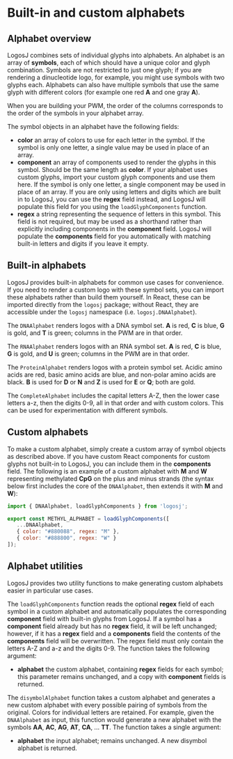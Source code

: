 # Built-in and custom alphabets

## Alphabet overview

LogosJ combines sets of individual glyphs into alphabets. An alphabet is an array of **symbols**,
each of which should have a unique color and glyph combination. Symbols are not restricted to
just one glyph; if you are rendering a dinucleotide logo, for example, you might use symbols with
two glyphs each. Alphabets can also have multiple symbols that use the same glyph with different
colors (for example one red **A** and one gray **A**).

When you are building your PWM, the order of the columns corresponds to the order of the symbols
in your alphabet array.

The symbol objects in an alphabet have the following fields:

* **color** an array of colors to use for each letter in the symbol. If the symbol is only one
letter, a single value may be used in place of an array.
* **component** an array of components used to render the glyphs in this symbol. Should be the
same length as **color**. If your alphabet uses custom glyphs, import your custom glyph
components and use them here. If the symbol is only one letter, a single component may be used
in place of an array. If you are only using letters and digits which are built in to LogosJ, you
can use the **regex** field instead, and LogosJ will populate this field for you using the
`loadGlyphComponents` function.
* **regex** a string representing the sequence of letters in this symbol. This field is not
required, but may be used as a shorthand rather than explicitly including components in the
**component** field. LogosJ will populate the **components** field for you automatically with
matching built-in letters and digits if you leave it empty.

## Built-in alphabets

LogosJ provides built-in alphabets for common use cases for convenience. If you need to render
a custom logo with these symbol sets, you can import these alphabets rather than build them
yourself. In React, these can be imported directly from the `logosj` package; without React, they
are accessible under the `logosj` namespace (i.e. `logosj.DNAAlphabet`).

The `DNAAlphabet` renders logos with a DNA symbol set. **A** is red, **C** is blue, **G** is gold,
and **T** is green; columns in the PWM are in that order.

The `RNAAlphabet` renders logos with an RNA symbol set. **A** is red, **C** is blue,
**G** is gold, and **U** is green; columns in the PWM are in that order.

The `ProteinAlphabet` renders logos with a protein symbol set. Acidic amino acids are red, basic
amino acids are blue, and non-polar amino acids are black. **B** is used for **D** or **N** and
**Z** is used for **E** or **Q**; both are gold.

The `CompleteAlphabet` includes the capital letters A-Z, then the lower case letters a-z, then
the digits 0-9, all in that order and with custom colors. This can be used for experimentation
with different symbols.

## Custom alphabets

To make a custom alphabet, simply create a custom array of symbol objects as described above.
If you have custom React components for custom glyphs not built-in to LogosJ, you can include
them in the **components** field. The following is an example of a custom alphabet with **M**
and **W** representing methylated **CpG** on the plus and minus strands (the syntax below
first includes the core of the `DNAAlphabet`, then extends it with **M** and **W**):

```js
import { DNAAlphabet, loadGlyphComponents } from 'logosj';

export const METHYL_ALPHABET = loadGlyphComponents([
   ...DNAAlphabet,
   { color: "#880088", regex: "M" },
   { color: "#888800", regex: "W" }
]);
```

## Alphabet utilities

LogosJ provides two utility functions to make generating custom alphabets easier in particular
use cases.

The `loadGlyphComponents` function reads the optional **regex** field of each symbol in a
custom alphabet and automatically populates the corresponding **component** field with built-in
glyphs from LogosJ. If a symbol has a **component** field already but has no **regex** field,
it will be left unchanged; however, if it has a **regex** field and a **components** field the
contents of the **components** field will be overwritten. The regex field must only contain the
letters A-Z and a-z and the digits 0-9. The function takes the following argument:

* **alphabet** the custom alphabet, containing **regex** fields for each symbol; this parameter
remains unchanged, and a copy with **component** fields is returned.

The `disymbolAlphabet` function takes a custom alphabet and generates a new custom alphabet
with every possible pairing of symbols from the original. Colors for individual letters are
retained. For example, given the `DNAAlphabet` as input, this function would generate a new
alphabet with the symbols **AA**, **AC**, **AG**, **AT**, **CA**, ... **TT**. The function takes
a single argument:

* **alphabet** the input alphabet; remains unchanged. A new disymbol alphabet is returned.
